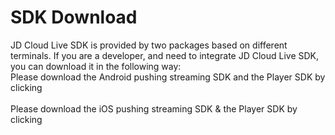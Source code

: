 # SDK Download

JD Cloud Live SDK is provided by two packages based on different terminals. If you are a developer, and need to integrate JD Cloud Live SDK, you can download it in the following way:  
Please download the Android pushing streaming SDK and the Player SDK by clicking <a href="https://zhanghao274.s3.cn-north-1.jdcloud-oss.com/SDK/live/jdcloud_live_android_demo.zip"></a><br/>  
Please download the iOS pushing streaming SDK & the Player SDK by clicking <a href="https://zhanghao274.s3.cn-north-1.jdcloud-oss.com/SDK/live/jdcloud_live_ios_demo.zip"></a>

